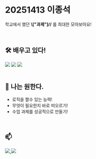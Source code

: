 #  20251413 이종석 

학교에서 했던 **\\["과제"]//** 를 최대한 모아보아요!

<br>

## 🛠️ 배우고 있다!
<img src="https://img.shields.io/badge/C-3776AB?style=for-the-badge&logo=VS&logoColor=white">
<img src="https://img.shields.io/badge/HTML-007396?style=for-the-badge&logo=HTML&logoColor=white">
<img src="https://img.shields.io/badge/Excel-4479A1?style=for-the-badge&logo=Excel&logoColor=white">

<br>
<br>

## 🌱 나는 원한다.
- 로직을 짤수 있는 능력!
- 무엇이 필요한지 바로 떠오르기!
- 수업 과제를 성공적으로 만들기!

<br>

## 📫 
<a href="mailto:[t01071435493@gmail.com]">
  <img src="https://img.shields.io/badge/My Email-EA4335?style=for-the-badge&logo=gmail&logoColor=white">
</a>
<a href="mailto:[potato1sgood@gwnu.ac.kr]">
  <img src="https://img.shields.io/badge/School Email-EA4335?style=for-the-badge&logo=gmail&logoColor=white">
</a>
